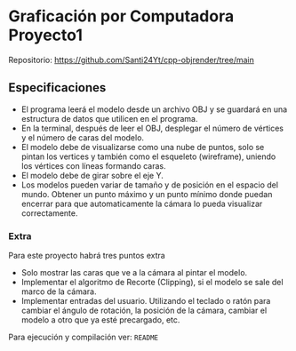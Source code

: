 # Graficación por Computadora Proyecto1

Repositorio: https://github.com/Santi24Yt/cpp-objrender/tree/main


## Especificaciones
- El programa leerá el modelo desde un archivo OBJ y se guardará en una
estructura de datos que utilicen en el programa.
- En la terminal, después de leer el OBJ, desplegar el número de vértices y
el número de caras del modelo.
- El modelo debe de visualizarse como una nube de puntos, solo se pintan
los vertices y también como el esqueleto (wireframe), uniendo los vértices
con líneas formando caras.
- El modelo debe de girar sobre el eje Y.
- Los modelos pueden variar de tamaño y de posición en el espacio del
mundo. Obtener un punto máximo y un punto mínimo donde puedan
encerrar para que automaticamente la cámara lo pueda visualizar correctamente.

### Extra
Para este proyecto habrá tres puntos extra
-  Solo mostrar las caras que ve a la cámara al pintar
el modelo.
- Implementar el algoritmo de Recorte (Clipping),
si el modelo se sale del marco de la cámara.
- Implementar entradas del usuario. Utilizando el
teclado o ratón para cambiar el ángulo de rotación, la posición de la
cámara, cambiar el modelo a otro que ya esté precargado, etc.

Para ejecución y compilación ver: `README`
